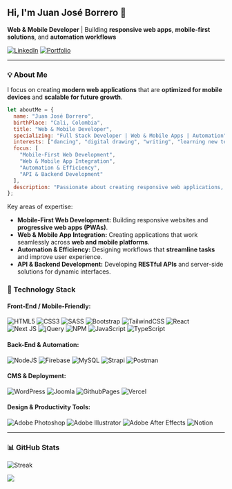 ## Hi, I'm Juan José Borrero 👋
**Web & Mobile Developer** | Building **responsive web apps**, **mobile-first solutions**, and **automation workflows**


[![LinkedIn](https://img.shields.io/badge/LinkedIn-%230077B5?style=for-the-badge&logo=linkedin&logoColor=white)](https://www.linkedin.com/in/juanjosbg/) [![Portfolio](https://img.shields.io/badge/Portfolio-%23FF5733?style=for-the-badge&logo=googlesites&logoColor=white)](https://juanjosbg.github.io/)

---

### 💡 About Me
I focus on creating **modern web applications** that are **optimized for mobile devices** and **scalable for future growth**.  

```js
let aboutMe = {
  name: "Juan José Borrero",
  birthPlace: "Cali, Colombia",
  title: "Web & Mobile Developer",
  specializing: "Full Stack Developer | Web & Mobile Apps | Automation",
  interests: ["dancing", "digital drawing", "writing", "learning new tech", "building apps"],
  focus: [
    "Mobile-First Web Development",
    "Web & Mobile App Integration",
    "Automation & Efficiency",
    "API & Backend Development"
  ],
  description: "Passionate about creating responsive web applications, mobile-friendly solutions, and automated workflows that improve productivity and user experience."
};
```
Key areas of expertise:  
- **Mobile-First Web Development:** Building responsive websites and **progressive web apps (PWAs)**.  
- **Web & Mobile App Integration:** Creating applications that work seamlessly across **web and mobile platforms**.  
- **Automation & Efficiency:** Designing workflows that **streamline tasks** and improve user experience.  
- **API & Backend Development:** Developing **RESTful APIs** and server-side solutions for dynamic interfaces.


### 💫 Technology Stack

#### Front-End / Mobile-Friendly:
![HTML5](https://img.shields.io/badge/html5-%23E34F26.svg?style=for-the-badge&logo=html5&logoColor=white) 
![CSS3](https://img.shields.io/badge/css3-%231572B6.svg?style=for-the-badge&logo=css3&logoColor=white) 
![SASS](https://img.shields.io/badge/SASS-hotpink.svg?style=for-the-badge&logo=SASS&logoColor=white) 
![Bootstrap](https://img.shields.io/badge/bootstrap-%238511FA.svg?style=for-the-badge&logo=bootstrap&logoColor=white) 
![TailwindCSS](https://img.shields.io/badge/tailwindcss-%2338B2AC.svg?style=for-the-badge&logo=tailwind-css&logoColor=white) 
![React](https://img.shields.io/badge/react-%2320232a.svg?style=for-the-badge&logo=react&logoColor=%2361DAFB)  
![Next JS](https://img.shields.io/badge/Next-black?style=for-the-badge&logo=next.js&logoColor=white)
![jQuery](https://img.shields.io/badge/jquery-%230769AD.svg?style=for-the-badge&logo=jquery&logoColor=white)
![NPM](https://img.shields.io/badge/NPM-%23CB3837.svg?style=for-the-badge&logo=npm&logoColor=white) 
![JavaScript](https://img.shields.io/badge/javascript-%23323330.svg?style=for-the-badge&logo=javascript&logoColor=%23F7DF1E) 
![TypeScript](https://img.shields.io/badge/typescript-%23007ACC.svg?style=for-the-badge&logo=typescript&logoColor=white)

#### Back-End & Automation:
![NodeJS](https://img.shields.io/badge/node.js-6DA55F?style=for-the-badge&logo=node.js&logoColor=white)
![Firebase](https://img.shields.io/badge/firebase-%23039BE5.svg?style=for-the-badge&logo=firebase)
![MySQL](https://img.shields.io/badge/mysql-%2300000f.svg?style=for-the-badge&logo=mysql&logoColor=white) 
![Strapi](https://img.shields.io/badge/strapi-%232E7EEA.svg?style=for-the-badge&logo=strapi&logoColor=white)
![Postman](https://img.shields.io/badge/Postman-FF6C37?style=for-the-badge&logo=postman&logoColor=white) 

#### CMS & Deployment:
![WordPress](https://img.shields.io/badge/WordPress-%23117AC9.svg?style=for-the-badge&logo=WordPress&logoColor=white) 
![Joomla](https://img.shields.io/badge/joomla-%235091CD.svg?style=for-the-badge&logo=joomla&logoColor=white) 
![GithubPages](https://img.shields.io/badge/github%20pages-121013?style=for-the-badge&logo=github&logoColor=white) 
![Vercel](https://img.shields.io/badge/vercel-%23000000.svg?style=for-the-badge&logo=vercel&logoColor=white)

#### Design & Productivity Tools:
![Adobe Photoshop](https://img.shields.io/badge/adobe%20photoshop-%2331A8FF.svg?style=for-the-badge&logo=adobe%20photoshop&logoColor=white) 
![Adobe Illustrator](https://img.shields.io/badge/adobe%20illustrator-%23FF9A00.svg?style=for-the-badge&logo=adobe%20illustrator&logoColor=white) 
![Adobe After Effects](https://img.shields.io/badge/Adobe%20After%20Effects-9999FF.svg?style=for-the-badge&logo=Adobe%20After%20Effects&logoColor=white) 
![Notion](https://img.shields.io/badge/Notion-%23000000.svg?style=for-the-badge&logo=notion&logoColor=white)

---

### 📊 GitHub Stats
![Streak](https://github-readme-streak-stats.herokuapp.com/?user=juanjosbg&theme=react&hide_border=false)


[![](https://visitcount.itsvg.in/api?id=juanjosbg&icon=0&color=0)](https://visitcount.itsvg.in)
